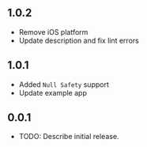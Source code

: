 ## 1.0.2
* Remove iOS platform
* Update description and fix lint errors

## 1.0.1
* Added `Null Safety` support
* Update example app

## 0.0.1
* TODO: Describe initial release.
